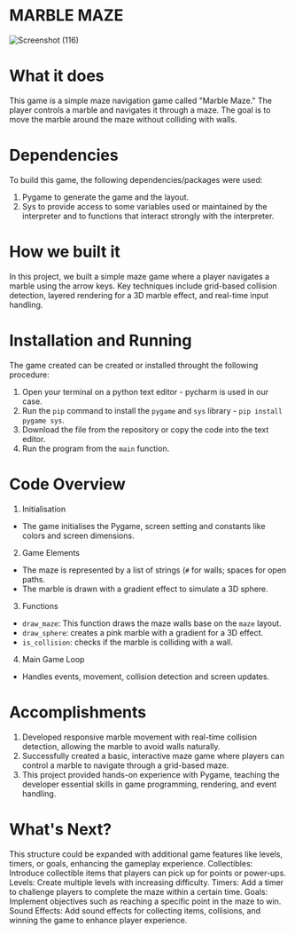 # MARBLE MAZE
![Screenshot (116)](https://github.com/user-attachments/assets/d1081160-6793-4aff-ad58-c85d4500c9a0)
# What it does
This game is a simple maze navigation game called "Marble Maze." The player controls a marble and navigates it through a maze. The goal is to move the marble around the maze without colliding with walls.
# Dependencies
To build this game, the following dependencies/packages were used:
  1. Pygame to generate the game and the layout.
  2. Sys to provide access to some variables used or maintained by the interpreter and to functions that interact strongly with the interpreter.
# How we built it
In this project, we built a simple maze game where a player navigates a marble using the arrow keys. Key techniques include grid-based collision detection, layered rendering for a 3D marble effect, and real-time input handling. 
# Installation and Running
The game created can be created or installed throught the following procedure:
  1. Open your terminal on a python text editor - pycharm is used in our case.
  2. Run the `pip` command to install the `pygame` and `sys` library - `pip install pygame sys`.
  3. Download the file from the repository or copy the code into the text editor.
  4. Run the program from the `main` function.
# Code Overview
1. Initialisation
  - The game initialises the Pygame, screen setting and constants like colors and screen dimensions.
2. Game Elements
  - The maze is represented by a list of strings (`#` for walls; spaces for open paths.
  - The marble is drawn with a gradient effect to simulate a 3D sphere.
3. Functions
  - `draw_maze`: This function draws the maze walls base on the `maze` layout.
  - `draw_sphere`: creates a pink marble with a gradient for a 3D effect.
  - `is_collision`: checks if the marble is colliding with a wall.
4. Main Game Loop
  - Handles events, movement, collision detection and screen updates.
# Accomplishments
1. Developed responsive marble movement with real-time collision detection, allowing the marble to avoid walls naturally.
2. Successfully created a basic, interactive maze game where players can control a marble to navigate through a grid-based maze.
3. This project provided hands-on experience with Pygame, teaching the developer essential skills in game programming, rendering, and event handling.
# What's Next?
This structure could be expanded with additional game features like levels, timers, or goals, enhancing the gameplay experience.
Collectibles: Introduce collectible items that players can pick up for points or power-ups.
Levels: Create multiple levels with increasing difficulty.
Timers: Add a timer to challenge players to complete the maze within a certain time.
Goals: Implement objectives such as reaching a specific point in the maze to win.
Sound Effects: Add sound effects for collecting items, collisions, and winning the game to enhance player experience.
